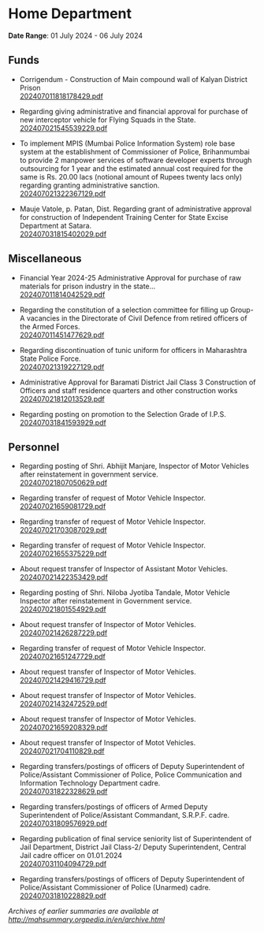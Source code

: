 # Home Department

**Date Range**: 01 July 2024 - 06 July 2024


## Funds
- Corrigendum - Construction of Main compound wall of Kalyan District Prison\
  [202407011818178429.pdf](https://gr.maharashtra.gov.in/Site/Upload/Government%20Resolutions/English/202407011818178429.pdf)

- Regarding giving administrative and financial approval for purchase of new interceptor vehicle for Flying Squads in the State.\
  [202407021545539229.pdf](https://gr.maharashtra.gov.in/Site/Upload/Government%20Resolutions/English/202407021545539229.pdf)

- To implement MPIS (Mumbai Police Information System) role base system at the establishment of Commissioner of Police, Brihanmumbai to provide 2 manpower services of software developer experts through outsourcing for 1 year and the estimated annual cost required for the same is Rs. 20.00 lacs (notional amount of Rupees twenty lacs only) regarding granting administrative sanction.\
  [202407021322367129.pdf](https://gr.maharashtra.gov.in/Site/Upload/Government%20Resolutions/English/202407021322367129.pdf)

- Mauje Vatole, p. Patan, Dist. Regarding grant of administrative approval for construction of Independent Training Center for State Excise Department at Satara.\
  [202407031815402029.pdf](https://gr.maharashtra.gov.in/Site/Upload/Government%20Resolutions/English/202407031815402029.pdf)

## Miscellaneous
- Financial Year 2024-25 Administrative Approval for purchase of  raw materials for prison industry in the state...\
  [202407011814042529.pdf](https://gr.maharashtra.gov.in/Site/Upload/Government%20Resolutions/English/202407011814042529.pdf)

- Regarding the constitution of a selection committee for filling up Group-A vacancies in the Directorate of Civil Defence from retired officers of the Armed Forces.\
  [202407011451477629.pdf](https://gr.maharashtra.gov.in/Site/Upload/Government%20Resolutions/English/202407011451477629.pdf)

- Regarding discontinuation of tunic uniform for officers in Maharashtra State Police Force.\
  [202407021319227129.pdf](https://gr.maharashtra.gov.in/Site/Upload/Government%20Resolutions/English/202407021319227129....pdf)

- Administrative Approval for Baramati District Jail Class 3 Construction of Officers and staff residence quarters and other construction works\
  [202407021812013529.pdf](https://gr.maharashtra.gov.in/Site/Upload/Government%20Resolutions/English/202407021812013529.pdf)

- Regarding posting on promotion to the Selection Grade of I.P.S.\
  [202407031841593929.pdf](https://gr.maharashtra.gov.in/Site/Upload/Government%20Resolutions/English/202407031841593929.pdf)

## Personnel
- Regarding posting of Shri. Abhijit Manjare, Inspector of Motor Vehicles after reinstatement in government service.\
  [202407021807050629.pdf](https://gr.maharashtra.gov.in/Site/Upload/Government%20Resolutions/English/202407021807050629.pdf)

- Regarding transfer of request of Motor Vehicle Inspector.\
  [202407021659081729.pdf](https://gr.maharashtra.gov.in/Site/Upload/Government%20Resolutions/English/202407021659081729.pdf)

- Regarding transfer of request of Motor Vehicle Inspector.\
  [202407021703087029.pdf](https://gr.maharashtra.gov.in/Site/Upload/Government%20Resolutions/English/202407021703087029.pdf)

- Regarding transfer of request of Motor Vehicle Inspector.\
  [202407021655375229.pdf](https://gr.maharashtra.gov.in/Site/Upload/Government%20Resolutions/English/202407021655375229.pdf)

- About request transfer of Inspector of Assistant Motor Vehicles.\
  [202407021422353429.pdf](https://gr.maharashtra.gov.in/Site/Upload/Government%20Resolutions/English/202407021422353429.pdf)

- Regarding posting of Shri. Niloba Jyotiba Tandale, Motor Vehicle Inspector after reinstatement in Government service.\
  [202407021801554929.pdf](https://gr.maharashtra.gov.in/Site/Upload/Government%20Resolutions/English/202407021801554929.pdf)

- About request transfer of  Inspector of Motor Vehicles.\
  [202407021426287229.pdf](https://gr.maharashtra.gov.in/Site/Upload/Government%20Resolutions/English/202407021426287229.pdf)

- Regarding transfer of request of Motor Vehicle Inspector.\
  [202407021651247729.pdf](https://gr.maharashtra.gov.in/Site/Upload/Government%20Resolutions/English/202407021651247729.pdf)

- About request transfer of  Inspector of Motor Vehicles.\
  [202407021429416729.pdf](https://gr.maharashtra.gov.in/Site/Upload/Government%20Resolutions/English/202407021429416729.pdf)

- About request transfer of  Inspector of Motor Vehicles.\
  [202407021432472529.pdf](https://gr.maharashtra.gov.in/Site/Upload/Government%20Resolutions/English/202407021432472529.pdf)

- About request transfer of  Inspector of Motor Vehicles.\
  [202407021659208329.pdf](https://gr.maharashtra.gov.in/Site/Upload/Government%20Resolutions/English/202407021659208329.pdf)

- About request transfer of Inspector of Motot Vehicles.\
  [202407021704110829.pdf](https://gr.maharashtra.gov.in/Site/Upload/Government%20Resolutions/English/202407021704110829.pdf)

- Regarding transfers/postings of officers of Deputy Superintendent of Police/Assistant Commissioner of Police, Police Communication and Information Technology Department cadre.\
  [202407031822328629.pdf](https://gr.maharashtra.gov.in/Site/Upload/Government%20Resolutions/English/202407031822328629.pdf)

- Regarding transfers/postings of officers of Armed Deputy Superintendent of Police/Assistant Commandant, S.R.P.F. cadre.\
  [202407031809576929.pdf](https://gr.maharashtra.gov.in/Site/Upload/Government%20Resolutions/English/202407031809576929.pdf)

- Regarding publication of final service seniority list of Superintendent of Jail Department, District Jail Class-2/ Deputy Superintendent, Central Jail cadre officer on 01.01.2024\
  [202407031104094729.pdf](https://gr.maharashtra.gov.in/Site/Upload/Government%20Resolutions/English/202407031104094729.pdf)

- Regarding transfers/postings of officers of Deputy Superintendent of Police/Assistant Commissioner of Police (Unarmed) cadre.\
  [202407031810228829.pdf](https://gr.maharashtra.gov.in/Site/Upload/Government%20Resolutions/English/202407031810228829.pdf)


*Archives of earlier summaries are available at http://mahsummary.orgpedia.in/en/archive.html*
